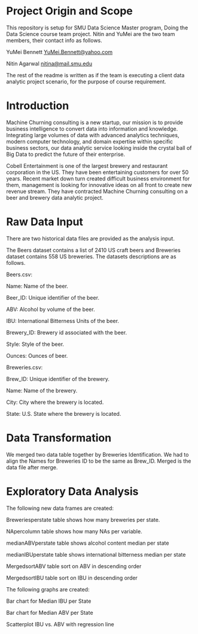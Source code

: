 # Project Origin and Scope
This repository is setup for SMU Data Science Master program, Doing the Data Science course team project. Nitin and YuMei are the two team members, their contact info as follows. 

YuMei Bennett	YuMei.Bennett@yahoo.com

Nitin Agarwal 	nitina@mail.smu.edu

The rest of the readme is written as if the team is executing a client data analytic project scenario, for the purpose of course requirement.

# Introduction
Machine Churning consulting is a new startup, our mission is to provide business intelligence to convert data into information and knowledge.  Integrating large volumes of data with advanced analytics techniques, modern computer technology, and domain expertise within specific business sectors, our data analytic service looking inside the crystal ball of Big Data to predict the future of their enterprise.

Cobell Entertainment is one of the largest brewery and restaurant corporation in the US. They have been entertaining customers for over 50 years. Recent market down turn created difficult business environment for them, management is looking for innovative ideas on all front to create new revenue stream. They have contracted Machine Churning consulting on a beer and brewery data analytic project. 

# Raw Data Input
There are two historical data files are provided as the analysis input. 

The Beers dataset contains a list of 2410 US craft beers and Breweries dataset contains 558 US breweries. The datasets descriptions are as follows.

Beers.csv:

Name: Name of the beer.

Beer_ID: Unique identifier of the beer.

ABV: Alcohol by volume of the beer.

IBU: International Bitterness Units of the beer.

Brewery_ID: Brewery id associated with the beer.

Style: Style of the beer.

Ounces: Ounces of beer.

Breweries.csv:

Brew_ID: Unique identifier of the brewery.

Name: Name of the brewery.

City: City where the brewery is located.

State: U.S. State where the brewery is located.

# Data Transformation
We merged two data table together by Breweries Identification. We had to align the Names for Breweries ID to be the same as Brew_ID.
Merged is the data file after merge.

# Exploratory Data Analysis
The following new data frames are created:

Breweriesperstate table shows how many breweries per state.

NApercolumn table shows how many NAs per variable.

medianABVperstate table shows alcohol content median per state

medianIBUperstate table shows international bitterness median per state

MergedsortABV table sort on ABV in descending order

MergedsortIBU table sort on IBU in descending order

The following graphs are created:

Bar chart for Median IBU per State

Bar chart for Median ABV per State

Scatterplot IBU vs. ABV with regression line

